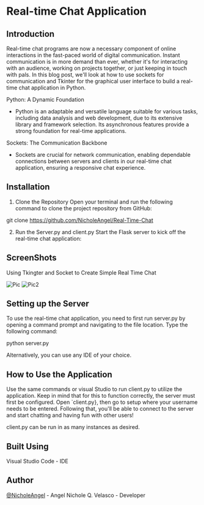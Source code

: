 # Real-time Chat Application

## Introduction

Real-time chat programs are now a necessary component of online interactions in the fast-paced world of digital communication. Instant communication is in more demand than ever, whether it's for interacting with an audience, working on projects together, or just keeping in touch with pals. In this blog post, we'll look at how to use sockets for communication and Tkinter for the graphical user interface to build a real-time chat application in Python.

Python: A Dynamic Foundation
- Python is an adaptable and versatile language suitable for various tasks, including data analysis and web development, due to its extensive library and framework selection. Its asynchronous features provide a strong foundation for real-time applications.

Sockets: The Communication Backbone
- Sockets are crucial for network communication, enabling dependable connections between servers and clients in our real-time chat application, ensuring a responsive chat experience.

## Installation

  

1. Clone the Repository
Open your terminal and run the following command to clone the project repository from GitHub:


git  clone  https://github.com/NicholeAngel/Real-Time-Chat

2. Run the Server.py and client.py
Start the Flask server to kick off the real-time chat application:



## ScreenShots

 Using Tkingter and Socket to Create Simple Real Time Chat 



![Pic](https://github.com/NicholeAngel/Real-Time-Chat/assets/151384692/54fbe1aa-1626-4977-8fab-63c038d51540)
![Pic2](https://github.com/NicholeAngel/Real-Time-Chat/assets/151384692/e25b8a57-ff7c-4183-ac5f-9ae7b07f7e2b)

 


## Setting up the Server

  

To use the real-time chat application, you need to first run server.py by opening a command prompt and navigating to the file location. Type the following command:

  


python  server.py


  

Alternatively, you can use any IDE of your choice.

  

## How to Use the Application

  

Use the same commands or visual Studio to run client.py to utilize the application. Keep in mind that for this to function correctly, the server must first be configured. Open `client.py}, then go to setup where your username needs to be entered. Following that, you'll be able to connect to the server and start chatting and having fun with other users!

  

client.py can be run in as many instances as desired.

  

## Built Using

  

Visual Studio Code - IDE

  

## Author

  

[@NicholeAngel](https://github.com/NicholeAngel/Real-Time-Chat) - Angel Nichole Q. Velasco - Developer
